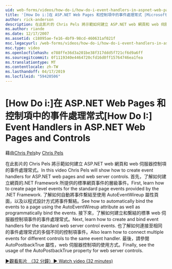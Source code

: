 ```yaml
---
uid: web-forms/videos/how-do-i/how-do-i-event-handlers-in-aspnet-web-pages-and-controls
title: '[How Do i:]在 ASP.NET Web Pages 和控制項中的事件處理常式 |Microsoft Docs'
author: rick-anderson
description: 在此影片的 Chris Pels 將示範如何建立 ASP.NET web 網頁和 web 伺服器控制項的事件處理常式。 首先，了解如何建立頁面層級事件 f...
ms.author: riande
ms.date: 12/17/2007
ms.assetid: c18095ae-fe16-4bf9-98cd-460631af021f
msc.legacyurl: /web-forms/videos/how-do-i/how-do-i-event-handlers-in-aspnet-web-pages-and-controls
msc.type: video
ms.openlocfilehash: e788ffe36d3a201be38f317ddd5f721cf6d9a6ff
ms.sourcegitcommit: 0f1119340e4464720cfd16d0ff15764746ea1fea
ms.translationtype: MT
ms.contentlocale: zh-TW
ms.lasthandoff: 04/17/2019
ms.locfileid: "59420506"
---
```

# <a name="how-do-i-event-handlers-in-aspnet-web-pages-and-controls"></a><span data-ttu-id="d4dbe-104">[How Do i:]在 ASP.NET Web Pages 和控制項中的事件處理常式</span><span class="sxs-lookup"><span data-stu-id="d4dbe-104">[How Do I:] Event Handlers in ASP.NET Web Pages and Controls</span></span>

<span data-ttu-id="d4dbe-105">藉由[Chris Pels](https://twitter.com/chrispels)</span><span class="sxs-lookup"><span data-stu-id="d4dbe-105">by [Chris Pels](https://twitter.com/chrispels)</span></span>

<span data-ttu-id="d4dbe-106">在此影片的 Chris Pels 將示範如何建立 ASP.NET web 網頁和 web 伺服器控制項的事件處理常式。</span><span class="sxs-lookup"><span data-stu-id="d4dbe-106">In this video Chris Pels will show how to create event handlers for ASP.NET web pages and web server controls.</span></span> <span data-ttu-id="d4dbe-107">首先，了解如何建立網頁的.NET Framework 所提供的標準網頁事件的層級事件。</span><span class="sxs-lookup"><span data-stu-id="d4dbe-107">First, learn how to create page level events for the standard page events provided by the .NET Framework.</span></span> <span data-ttu-id="d4dbe-108">了解如何自動將事件繫結至使用 AutoEventWireup 屬性頁面，以及以程式設計方式將事件繫結。</span><span class="sxs-lookup"><span data-stu-id="d4dbe-108">See how to automatically bind the events to a page using the AutoEventWireup attribute as well as programmatically bind the events.</span></span> <span data-ttu-id="d4dbe-109">接下來，了解如何建立和繫結的標準 web 伺服器控制項事件的事件處理常式。</span><span class="sxs-lookup"><span data-stu-id="d4dbe-109">Next, learn how to create and bind event handlers for the standard web server control events.</span></span> <span data-ttu-id="d4dbe-110">也了解如何連接至相同的事件處理常式的多個不同的控制項事件。</span><span class="sxs-lookup"><span data-stu-id="d4dbe-110">Also learn how to connect multiple events for different controls to the same event handler.</span></span> <span data-ttu-id="d4dbe-111">最後，請參閱 AutoPostbackTrue 屬性，web 伺服器控制項的使用方式。</span><span class="sxs-lookup"><span data-stu-id="d4dbe-111">Finally, see the usage of the AutoPostbackTrue property for web server controls.</span></span>

[<span data-ttu-id="d4dbe-112">&#9654;觀看影片 （32 分鐘）</span><span class="sxs-lookup"><span data-stu-id="d4dbe-112">&#9654; Watch video (32 minutes)</span></span>](https://channel9.msdn.com/Blogs/ASP-NET-Site-Videos/how-do-i-event-handlers-in-aspnet-web-pages-and-controls)
